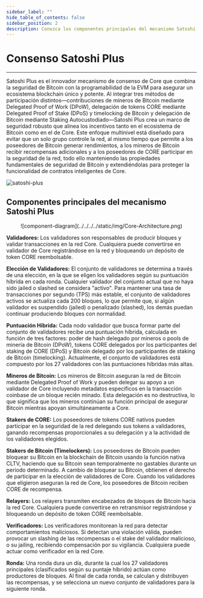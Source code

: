 ```yaml
---
sidebar_label: ""
hide_table_of_contents: false
sidebar_position: 2
description: Conozca los componentes principales del mecanismo Satoshi Plus
---
```


# Consenso Satoshi Plus

---

Satoshi Plus es el innovador mecanismo de consenso de Core que combina la seguridad de Bitcoin con la programabilidad de la EVM para asegurar un ecosistema blockchain único y potente. Al integrar tres métodos de participación distintos—contribuciones de mineros de Bitcoin mediante Delegated Proof of Work (DPoW), delegación de tokens CORE mediante Delegated Proof of Stake (DPoS) y timelocking de Bitcoin y delegación de Bitcoin mediante Staking Autocustodiado—Satoshi Plus crea un marco de seguridad robusto que alinea los incentivos tanto en el ecosistema de Bitcoin como en el de Core. Este enfoque multinivel está diseñado para evitar que un solo grupo controle la red, al mismo tiempo que permite a los poseedores de Bitcoin generar rendimientos, a los mineros de Bitcoin recibir recompensas adicionales y a los poseedores de CORE participar en la seguridad de la red, todo ello manteniendo las propiedades fundamentales de seguridad de Bitcoin y extendiéndolas para proteger la funcionalidad de contratos inteligentes de Core.

![satoshi-plus](../../../../static/img/staoshi-plus/consensus-components.png)

## Componentes principales del mecanismo Satoshi Plus

<p align="center">
![component-diagram](../../../../static/img/Core-Architecture.png)
</p>

**Validadores:** Los validadores son responsables de producir bloques y validar transacciones en la red Core. Cualquiera puede convertirse en validador de Core registrándose en la red y bloqueando un depósito de token CORE reembolsable.

**Elección de Validadores:** El conjunto de validadores se determina a través de una elección, en la que se eligen los validadores según su puntuación híbrida en cada ronda. Cualquier validador del conjunto actual que no haya sido jailed o slashed se considera "activo". Para mantener una tasa de transacciones por segundo (TPS) más estable, el conjunto de validadores activos se actualiza cada 200 bloques, lo que permite que, si algún validador es suspendido (jailed) o penalizado (slashed), los demás puedan continuar produciendo bloques con normalidad.

**Puntuación Híbrida:** Cada nodo validador que busca formar parte del conjunto de validadores recibe una puntuación híbrida, calculada en función de tres factores: poder de hash delegado por mineros o pools de minería de Bitcoin (DPoW), tokens CORE delegados por los participantes del staking de CORE (DPoS) y Bitcoin delegado por los participantes de staking de Bitcoin (timelocking). Actualmente, el conjunto de validadores está compuesto por los 27 validadores con las puntuaciones híbridas más altas.

**Mineros de Bitcoin:** Los mineros de Bitcoin aseguran la red de Bitcoin mediante Delegated Proof of Work y pueden delegar su apoyo a un validador de Core incluyendo metadatos específicos en la transacción coinbase de un bloque recién minado. Esta delegación es no destructiva, lo que significa que los mineros continúan su función principal de asegurar Bitcoin mientras apoyan simultáneamente a Core.

**Stakers de CORE:** Los poseedores de tokens CORE nativos pueden participar en la seguridad de la red delegando sus tokens a validadores, ganando recompensas proporcionales a su delegación y a la actividad de los validadores elegidos.

**Stakers de Bitcoin (Timelockers):** Los poseedores de Bitcoin pueden bloquear su Bitcoin en la blockchain de Bitcoin usando la función nativa CLTV, haciendo que su Bitcoin sean temporalmente no gastables durante un periodo determinado. A cambio de bloquear su Bitcoin, obtienen el derecho de participar en la elección de validadores de Core. Cuando los validadores que eligieron aseguran la red de Core, los poseedores de Bitcoin reciben CORE de recompensa.

**Relayers:** Los relayers transmiten encabezados de bloques de Bitcoin hacia la red Core. Cualquiera puede convertirse en retransmisor registrándose y bloqueando un depósito de token CORE reembolsable.

**Verificadores:** Los verificadores monitorean la red para detectar comportamientos maliciosos. Si detectan una violación válida, pueden provocar un slashing de las recompensas o el stake del validador malicioso, o su jailing, recibiendo compensación por su vigilancia. Cualquiera puede actuar como verificador en la red Core.

**Ronda:** Una ronda dura un día, durante la cual los 27 validadores principales (clasificados según su puntaje híbrido) actúan como productores de bloques. Al final de cada ronda, se calculan y distribuyen las recompensas, y se selecciona un nuevo conjunto de validadores para la siguiente ronda.